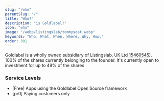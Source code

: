 ```yaml
---
slug: "/who"
parentSlug: "/"
title: "Who?"
description: "is Goldlabel?"
icon: "who"
image: "/webp/listingslab/tommyscat.webp"
keywords: "Who, What, When, Where, Why, How,"
order: 301
---
```

Goldlabel is a wholly owned subsidiary of Listingslab. UK Ltd [15460545](https://www.onlinefilings.co.uk/company/profile/15460545-goldlabel-apps-ltd/)). 100% of the shares currently belonging to the founder. It's currently open to investment for up to 49% of the shares


### Service Levels 

- [Free] Apps using the Goldlabel Open Source framework 
- [pr0] Paying customers only